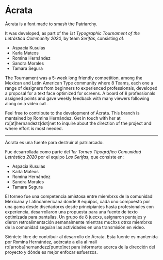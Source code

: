 # Ácrata

Ácrata is a font made to smash the Patriarchy.

It was developed, as part of the *1st Typographic Tournament of the Letrástica Community 2020*, by team *Serifas*, consisting of:

- Aspacia Kusulas
- Karla Mateos
- Romina Hernández
- Sandra Morales
- Tamara Segura

The Tournament was a 5-week long friendly competition, among the Mexican and Latin American Type community where 8 Teams, each one a range of designers from beginners to experienced professionals, developed a proposal for a text face optimized for screens. A board of 8 professionals assigned points and gave weekly feedback with many viewers following along on a video call.

Feel free to contribute to the development of Ácrata. This branch is mantained by Romina Hernández. Get in touch with her at ro[at]hernandezz[dot]net to inquire about the direction of the project and where effort is most needed.

---


Ácrata es una fuente para destruir al patriarcado.

Fue desarrollada como parte del *1er Torneo Tipográfico Comunidad Letrástica 2020* por el equipo *Las Serifas*, que consiste en:

- Aspacia Kusulas
- Karla Mateos
- Romina Hernández
- Sandra Morales
- Tamara Segura

El torneo fue una competencia amistosa entre miembrxs de la comunidad Mexicana y Latinoamericana donde 8 equipos, cada uno compuesto por una gama desde diseñadorxs desde principiantes hasta profesionales con experiencia, desarrollaron una propuesta para una fuente de texto optimizada para pantallas. Un grupo de 8 juecxs, asignaron puntajes y dieron retroalimentación semanalmente mientras muchxs otrxs miembrxs de la comunidad seguían las actividades en una transmisión en video.

Siéntete libre de contribuir al desarrollo de Ácrata. Esta fuente es mantenida por Romina Hernández, acércate a ella al mail ro[arroba]hernandezz[punto]net para informarte acerca de la dirección del proyecto y dónde es mejor enfocar esfuerzos.
